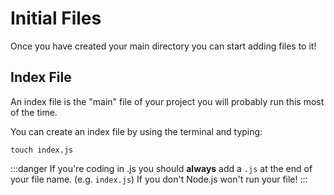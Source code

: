 # Initial Files
Once you have created your main directory you can start adding files to it!

## Index File
An index file is the "main" file of your project you will probably run this most of the time.

You can create an index file by using the terminal and typing:

```shell
touch index.js
```

:::danger
If you're coding in .js you should **always** add a `.js` at the end of your file name. (e.g. `index.js`) If you don't Node.js won't run your file!
:::